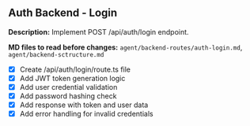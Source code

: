 ## Auth Backend - Login

**Description:** Implement POST /api/auth/login endpoint.

**MD files to read before changes:** `agent/backend-routes/auth-login.md`, `agent/backend-sctructure.md`

- [x] Create /api/auth/login/route.ts file
- [x] Add JWT token generation logic
- [x] Add user credential validation
- [x] Add password hashing check
- [x] Add response with token and user data
- [x] Add error handling for invalid credentials

